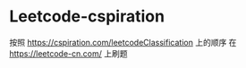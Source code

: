 # Leetcode-cspiration
按照 https://cspiration.com/leetcodeClassification 上的顺序
在 https://leetcode-cn.com/ 上刷题
